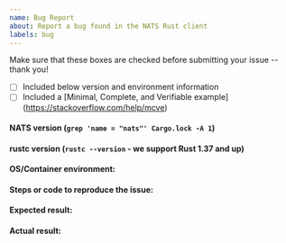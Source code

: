 ```yaml
---
name: Bug Report
about: Report a bug found in the NATS Rust client
labels: bug
---
```


Make sure that these boxes are checked before submitting your issue -- thank you!

 - [ ] Included below version and environment information
 - [ ] Included a [Minimal, Complete, and Verifiable example] (https://stackoverflow.com/help/mcve)

#### NATS version (`grep 'name = "nats"' Cargo.lock -A 1`)

#### rustc version (`rustc --version` - we support Rust 1.37 and up)

#### OS/Container environment:

#### Steps or code to reproduce the issue:

#### Expected result:

#### Actual result:

